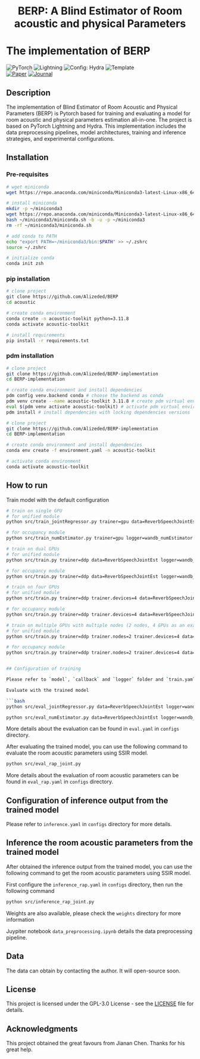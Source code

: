 
<div align="center"> <h1>BERP: A Blind Estimator of Room acoustic and physical Parameters</h1> </div>

# The implementation of BERP

<a1 href="https://pytorch.org/get-started/locally/"><img alt="PyTorch" src="https://img.shields.io/badge/PyTorch-ee4c2c?logo=pytorch&logoColor=white"></a1>
<a2 href="https://pytorchlightning.ai/"><img alt="Lightning" src="https://img.shields.io/badge/-Lightning-792ee5?logo=pytorchlightning&logoColor=white"></a2>
<a3 href="https://hydra.cc/"><img alt="Config: Hydra" src="https://img.shields.io/badge/Config-Hydra-89b8cd"></a>
<a4 href="https://github.com/ashleve/lightning-hydra-template"><img alt="Template" src="https://img.shields.io/badge/-Lightning--Hydra--Template-017F2F?style=flat&logo=github&labelColor=gray"></a4><br>
[![Paper](http://img.shields.io/badge/paper-arxiv.1001.2234-B31B1B.svg)](https://www.nature.com/articles/nature14539)
[![Journal](http://img.shields.io/badge/Journal-2024-4b44ce.svg)](https://papers.nips.cc/paper/2020)

</div>

## Description

The implementation of Blind Estimator of Room Acoustic and Physical Parameters (BERP) is Pytorch based for training and evaluating a model for room acoustic and physical parameters estimation all-in-one. The project is based on PyTorch Lightning and Hydra. This implementation includes the data preprocessing pipelines, model architectures, training and inference strategies, and experimental configurations.

## Installation

### Pre-requisites

```bash
# wget miniconda
wget https://repo.anaconda.com/miniconda/Miniconda3-latest-Linux-x86_64.sh

# install miniconda
mkdir -p ~/miniconda3
wget https://repo.anaconda.com/miniconda/Miniconda3-latest-Linux-x86_64.sh -O ~/miniconda3/miniconda.sh
bash ~/miniconda3/miniconda.sh -b -u -p ~/miniconda3
rm -rf ~/miniconda3/miniconda.sh

# add conda to PATH
echo "export PATH=~/miniconda3/bin:$PATH" >> ~/.zshrc
source ~/.zshrc

# initialize conda
conda init zsh
```

### pip installation

```bash
# clone project
git clone https://github.com/Alizeded/BERP
cd acoustic

# create conda environment
conda create -n acoustic-toolkit python=3.11.8
conda activate acoustic-toolkit

# install requirements
pip install -r requirements.txt
```

### pdm installation

```bash
# clone project
git clone https://github.com/Alizeded/BERP-implementation
cd BERP-implementation

# create conda environment and install dependencies
pdm config venv.backend conda # choose the backend as conda
pdm venv create --name acoustic-toolkit 3.11.8 # create pdm virtual environment
eval $(pdm venv activate acoustic-toolkit) # activate pdm virtual environment
pdm install # install dependencies with locking dependencies versions
```

```bash
# clone project
git clone https://github.com/Alizeded/BERP-implementation
cd BERP-implementation

# create conda environment and install dependencies
conda env create -f environment.yaml -n acoustic-toolkit

# activate conda environment
conda activate acoustic-toolkit
```

## How to run

Train model with the default configuration

```bash
# train on single GPU
# for unified module
python src/train_jointRegressor.py trainer=gpu data=ReverbSpeechJointEst logger=wandb_jointRegressor callbacks=default_jointRegressor

# for occupancy module
python src/train_numEstimator.py trainer=gpu logger=wandb_numEstimator callbacks=default_numEstimator
```

```bash
# train on dual GPUs
# for unified module
python src/train.py trainer=ddp data=ReverbSpeechJointEst logger=wandb_jointRegressor callbacks=default_jointRegressor

# for occupancy module
python src/train.py trainer=ddp data=ReverbSpeechJointEst logger=wandb_numEstimator callbacks=default_numEstimator
```

```bash
# train on four GPUs
# for unified module
python src/train.py trainer=ddp trainer.devices=4 data=ReverbSpeechJointEst logger=wandb_jointRegressor callbacks=default_jointRegressor

# for occupancy module
python src/train.py trainer=ddp trainer.devices=4 data=ReverbSpeechJointEst logger=wandb_numEstimator callbacks=default_numEstimator
```

```bash
# train on multiple GPUs with multiple nodes (2 nodes, 4 GPUs as an example)
# for unified module
python src/train.py trainer=ddp trainer.nodes=2 trainer.devices=4 data=ReverbSpeechJointEst logger=wandb_jointRegressor callbacks=default_jointRegressor

# for occupancy module
python src/train.py trainer=ddp trainer.nodes=2 trainer.devices=4 data=ReverbSpeechJointEst logger=wandb_numEstimator callbacks=default_numEstimator
```

```bash

## Configuration of training

Please refer to `model`, `callback` and `logger` folder and `train.yaml` in `configs` directory for more details.

Evaluate with the trained model

```bash
python src/eval_jointRegressor.py data=ReverbSpeechJointEst logger=wandb_jointRegressor
```

```bash
python src/eval_numEstimator.py data=ReverbSpeechJointEst logger=wandb_numEstimator
```

More details about the evaluation can be found in `eval.yaml` in `configs` directory.

After evaluating the trained model, you can use the following command to evaluate the room acoustic parameters using SSIR model.

```bash
python src/eval_rap_joint.py
```

More details about the evaluation of room acoustic parameters can be found in `eval_rap.yaml` in `configs` directory.

## Configuration of inference output from the trained model

Please refer to `inference.yaml` in `configs` directory for more details.

## Inference the room acoustic parameters from the trained model

After obtained the inference output from the trained model, you can use the following command to get the room acoustic parameters using SSIR model.

First configure the `inference_rap.yaml` in `configs` directory, then run the following command

```bash
python src/inference_rap_joint.py
```

Weights are also available, please check the `weights` directory for more information

Juypiter notebook `data_preprocessing.ipynb` details the data preprocessing pipeline.

## Data

The data can obtain by contacting the author. It will open-source soon.

## License

This project is licensed under the GPL-3.0 License - see the [LICENSE](LICENSE) file for details.

## Acknowledgments

This project obtained the great favours from Jianan Chen. Thanks for his great help.
